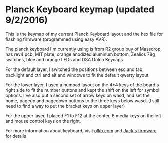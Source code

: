 # Planck Keyboard keymap (updated 9/2/2016)

This is the keymap of my current Planck Keyboard layout and the hex file for flashing firmware (programmed using easy AVR).

The planck keyboard I'm currently using is from R2 group buy of Massdrop, has rev4 pcb, MIT plate, orange anodized aluminum bottom, Zealios 78g switches, blue and orange LEDs and DSA Dolch Keycaps. 

For the default layer, I switched the positions between esc and tab, backlight and ctrl and alt and windows to fit the default qwerty layout.

For the lower layer, I used a numpad layout on the 4*4 keys of the board's right side to fit the number buttons and kept the shift on the left for symbol options. I've also put a second set of arrow keys on wasd, and set the home, pageup and pagedown buttons to the three keys below wasd. (I still need to find a way to put the bracket keys on upper layer)

For the upper layer, I placed F1 to F12 at the center, 6 media keys on the left and mouse control keys on the right.

For more information about keyboard, visit <a href="http://olkb.com/">olkb.com</a> and <a href="https://github.com/jackhumbert/qmk_firmware">Jack's firmware</a> for details
